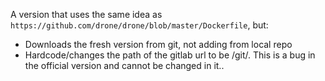 A version that uses the same idea as `https://github.com/drone/drone/blob/master/Dockerfile`, but:
* Downloads the fresh version from git, not adding from local repo
* Hardcode/changes the path of the gitlab url to be /git/. This is a bug in the official version and cannot be changed in it..
